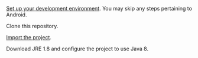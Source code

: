 [Set up your development environment](https://github.com/libgdx/libgdx/wiki/Setting-up-your-Development-Environment-%28Eclipse%2C-Intellij-IDEA%2C-NetBeans%29). You may skip any steps pertaining to Android.

Clone this repository.

[Import the project](https://github.com/libgdx/libgdx/wiki/Gradle-and-Eclipse).

Download JRE 1.8 and configure the project to use Java 8.
